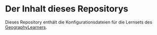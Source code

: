 # Der Inhalt dieses Repositorys
Dieses Repository enthält die Konfigurationsdateien für die Lernsets des [GeographyLearners](https://github.com/PhoenixPhantom/GeographyLearner/tree/master).

